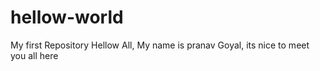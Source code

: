 # hellow-world
My first Repository
Hellow All,
My name is pranav Goyal, its nice to meet you all here
